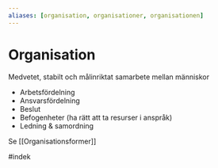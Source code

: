 ```yaml
---
aliases: [organisation, organisationer, organisationen]
---
```

# Organisation
Medvetet, stabilt och målinriktat samarbete mellan människor
- Arbetsfördelning
- Ansvarsfördelning
- Beslut
- Befogenheter (ha rätt att ta resurser i anspråk)
- Ledning & samordning

Se [[Organisationsformer]]






#indek